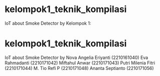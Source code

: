 # kelompok1_teknik_kompilasi
IoT about Smoke Detector by
Kelompok 1:
# kelompok1_teknik_kompilasi
IoT about Smoke Detector by
Nova Angelia Eriyanti	(2210161040) 
Eva Rahmadanti		(2210171042) 
Miftahul Anwar		(2210171043) 
Putri Milenia Fitri		(2210171044) 
M. Tio Refi P			(2210171048)
Ananta Septianto		(2210171056)

